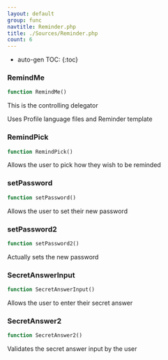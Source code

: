 ```yaml
---
layout: default
group: func
navtitle: Reminder.php
title: ./Sources/Reminder.php
count: 6
---
```

* auto-gen TOC:
{:toc}
### RemindMe

```php
function RemindMe()
```
This is the controlling delegator

Uses Profile language files and Reminder template

### RemindPick

```php
function RemindPick()
```
Allows the user to pick how they wish to be reminded



### setPassword

```php
function setPassword()
```
Allows the user to set their new password



### setPassword2

```php
function setPassword2()
```
Actually sets the new password



### SecretAnswerInput

```php
function SecretAnswerInput()
```
Allows the user to enter their secret answer



### SecretAnswer2

```php
function SecretAnswer2()
```
Validates the secret answer input by the user



